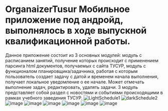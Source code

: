 # OrganaizerTusur Мобильное приложение под андройд, выполнялось в ходе выпускной квалификационной работы. 
Данное приложение состоит из 3 основных модулей: модуль с расписанием занятий, получение которых происходит с применением парсинга html документов, получаемых с сайта ТУСУР,
модуль с функционалом планировщика/задачника, работая с которым пользователь создает задачу с датой и временем начала выполнения, получает локальное уведомление о ее начале. 
Может отмечать выполнение задач, редактировать, удалять задачи.
3 модуль представляет собой раздел с новостями и событиями происходящими в рамках учебного заведения ТУСУР.
![LightSchedule1](https://github.com/hoziaintusura/OrganaizerTusur/assets/93522809/bd3192c0-9254-416d-ac05-e683f6cdc201)
![darkSchedule2](https://github.com/hoziaintusura/OrganaizerTusur/assets/93522809/be4650dd-af7a-4d10-babb-3d500184249f)
![image](https://github.com/hoziaintusura/OrganaizerTusur/assets/93522809/b6cdb0c8-a9bd-4042-af40-acbb83866196)
![image](https://github.com/hoziaintusura/OrganaizerTusur/assets/93522809/c2ec0993-f8a3-43cd-a7cc-f5075601cb2a)
![image](https://github.com/hoziaintusura/OrganaizerTusur/assets/93522809/ba60d230-e42d-4eb3-8642-83b56ee64f40)
![image](https://github.com/hoziaintusura/OrganaizerTusur/assets/93522809/a221c01d-2968-462c-b77b-72d832fe56aa)
![image](https://github.com/hoziaintusura/OrganaizerTusur/assets/93522809/9f11029a-c247-4e0d-961a-e829b8309ae1)
![image](https://github.com/hoziaintusura/OrganaizerTusur/assets/93522809/37d7bb0c-daff-40ae-b429-eaf43d30b92b)




